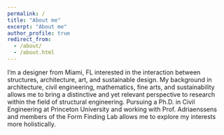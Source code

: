 ```yaml
---
permalink: /
title: "About me"
excerpt: "About me"
author_profile: true
redirect_from: 
  - /about/
  - /about.html
---
```


I’m a designer from Miami, FL interested in the interaction between structures, architecture, art, and sustainable design. My background in architecture, civil engineering, mathematics, fine arts, and sustainability allows me to bring a distinctive and yet relevant perspective to research within the field of structural engineering. Pursuing a Ph.D. in Civil Engineering at Princeton University and working with Prof. Adriaenssens and members of the Form Finding Lab allows me to explore my interests more holistically.
